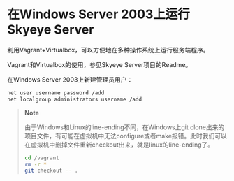在Windows Server 2003上运行Skyeye Server
========================================

利用Vagrant+Virtualbox，可以方便地在多种操作系统上运行服务端程序。

Vagrant和Virtualbox的使用，参见Skyeye Server项目的Readme。

在Windows Server 2003上新建管理员用户：

```bash
net user username password /add
net localgroup administrators username /add
```

> **Note**
>
> 由于Windows和Linux的line-ending不同，在Windows上git clone出来的项目文件，有可能在虚拟机中无法configure或者make报错。此时我们可以在虚拟机中删掉文件重新checkout出来，就是linux的line-ending了。
>
> ```bash
> cd /vagrant
> rm -r *
> git checkout -- .
> ```

